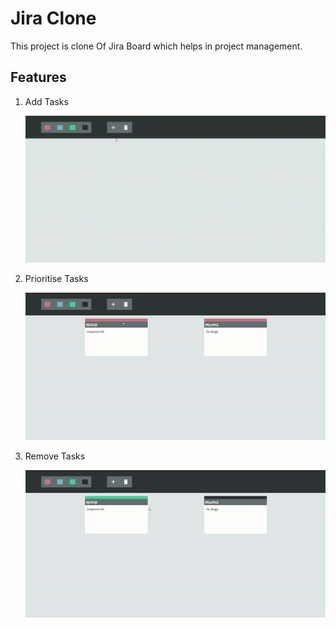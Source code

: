 # Jira Clone

This project is clone Of Jira Board which helps in project management.

## Features

1. Add Tasks

    ![add-tasks](gifs/add-tasks.gif)

2. Prioritise Tasks

    ![prioritise-tasks](gifs/prioritise-tasks.gif)

3. Remove Tasks

    ![remove-tasks](gifs/remove-tasks.gif)